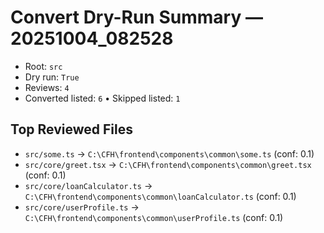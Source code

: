 # Convert Dry-Run Summary — 20251004_082528

- Root: `src`
- Dry run: `True`
- Reviews: `4`
- Converted listed: `6`  • Skipped listed: `1`

## Top Reviewed Files

- `src/some.ts` → `C:\CFH\frontend\components\common\some.ts` (conf: 0.1)
- `src/core/greet.tsx` → `C:\CFH\frontend\components\common\greet.tsx` (conf: 0.1)
- `src/core/loanCalculator.ts` → `C:\CFH\frontend\components\common\loanCalculator.ts` (conf: 0.1)
- `src/core/userProfile.ts` → `C:\CFH\frontend\components\common\userProfile.ts` (conf: 0.1)
